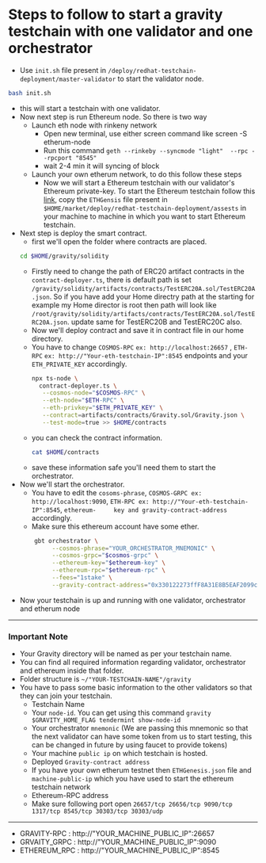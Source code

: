 # Steps to follow to start a gravity testchain with one validator and one orchestrator
- Use ```init.sh``` file present in ```/deploy/redhat-testchain-deployment/master-validator``` to start the validator node.
```bash
bash init.sh
```
- this will start a testchain with one validator.
- Now next step is run Ethereum node. So there is two way 
    - Launch eth node with rinkeny network
        -  Open new terminal, use either screen command  like screen -S etherum-node
        -  Run this command `geth --rinkeby --syncmode "light"  --rpc --rpcport "8545"` 
        -  wait 2-4 min it will syncing of block
    - Launch your own etherum network, to do this follow these steps 
        - Now we will start a Ethereum testchain with our validator's Ethereum private-key. To start the Ethereum testchain follow this [link](https://github.com/sunnyk56/market/blob/ONET-65/deploy/redhat-testchain-deployment/start-ethereum-testchain.md), copy the ```ETHGensis``` file present in ```$HOME/market/deploy/redhat-testchain-deployment/assests``` in your machine to machine in which you want to start Ethereum testchain.
- Next step is deploy the smart contract.
    - first we'll open the folder where contracts are placed.
    ```bash
    cd $HOME/gravity/solidity
    ```
    - Firstly need to change the path of ERC20 artifact contracts in the `contract-deployer.ts`, there is default path is set                                           `/gravity/solidity/artifacts/contracts/TestERC20A.sol/TestERC20A.json`. So if you have add your Home directry path at the starting for example my Home           director is root then path will look like `/root/gravity/solidity/artifacts/contracts/TestERC20A.sol/TestERC20A.json`. update same for TestERC20B and             TestERC20C also.
    - Now we'll deploy contract and save it in contract file in our home directory.
    - You have to change ```COSMOS-RPC``` ```ex: http://localhost:26657``` , ```ETH-RPC``` ```ex: http://"Your-eth-testchain-IP":8545``` endpoints and your             ```ETH_PRIVATE_KEY``` accordingly.
      ```bash
      npx ts-node \
        contract-deployer.ts \
         --cosmos-node="$COSMOS-RPC" \
         --eth-node="$ETH-RPC" \
         --eth-privkey="$ETH_PRIVATE_KEY" \
         --contract=artifacts/contracts/Gravity.sol/Gravity.json \
         --test-mode=true >> $HOME/contracts
        ```
    - you can check the contract information.
        ```bash
        cat $HOME/contracts
        ```
    - save these information safe you'll need them to start the orchestrator.
- Now we'll start the orchestrator.
    - You have to edit the ```cosoms-phrase```, ```COSMOS-GRPC ex: http://localhost:9090```, ```ETH-RPC ex: http://"Your-eth-testchain-IP":8545```, ```ethereum-     key and gravity-contract-address``` accordingly.
    - Make sure this ethereum account have some ether.
    ```bash
        gbt orchestrator \
             --cosmos-phrase="YOUR_ORCHESTRATOR_MNEMONIC" \
             --cosmos-grpc="$cosmos-grpc" \
             --ethereum-key="$ethereum-key" \
             --ethereum-rpc="$ethereum-rpc" \
             --fees="1stake" \
             --gravity-contract-address="0x330122273ffF8A31E8B5EAF2099cbFF881c9eEB7"
     ```
- Now your testchain is up and running with one validator, orchestrator and etherum node

---
### Important Note
- Your Gravity directory will be named as per your testchain name.
- You can find  all required information regarding validator, orchestrator and ethereum inside that folder.
- Folder structure is ```~/"YOUR-TESTCHAIN-NAME"/gravity```
- You have to pass some basic information to the other validators so that they can join your testchain.
  - Testchain Name
  - Your ```node-id```. You can get using this command `gravity $GRAVITY_HOME_FLAG tendermint show-node-id`
  - Your orchestrator ```mnemonic``` (We are passing this mnemonic so that the next validator can have some token from us to start testing, this can be changed in future by using faucet to provide tokens)
  - Your machine ```public ip``` on which testchain is hosted.
  - Deployed ```Gravity-contract address```
  - If you have your own etherum testnet then ```ETHGenesis.json``` file and ```machine-public-ip``` which you have used to start the ethereum testchain network
  - Ethereum-RPC address
  - Make sure following port open `26657/tcp 26656/tcp 9090/tcp 1317/tcp 8545/tcp 30303/tcp 30303/udp`

---
- GRAVITY-RPC : http://"YOUR_MACHINE_PUBLIC_IP":26657
- GRVAITY_GRPC : http://"YOUR_MACHINE_PUBLIC_IP":9090
- ETHEREUM_RPC : http://"YOUR_MACHINE_PUBLIC_IP":8545
